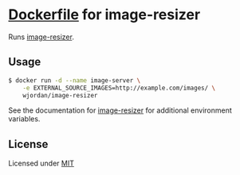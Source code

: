 # [Dockerfile](https://registry.hub.docker.com/u/wjordan/image-resizer/) for image-resizer

Runs [image-resizer](https://github.com/wjordan/image-resizer).

## Usage

```bash
$ docker run -d --name image-server \
    -e EXTERNAL_SOURCE_IMAGES=http://example.com/images/ \
    wjordan/image-resizer
```

See the documentation for [image-resizer](https://github.com/wjordan/image-resizer) for additional environment variables.

## License

Licensed under [MIT](http://opensource.org/licenses/mit-license.html)
